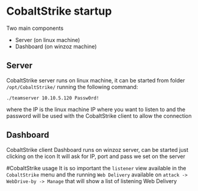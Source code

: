 # CobaltStrike startup
Two main components
- Server (on linux machine)
- Dashboard (on winzoz machine)

## Server
CobaltStrike server runs on linux machine, it can be started from folder `/opt/CobaltStrike/`
running the following command:
```
./teamserver 10.10.5.120 Passw0rd!
```

where the IP is the linux machine IP where you want to listen to and the password will be used
with the CobaltStrike client to allow the connection

## Dashboard
CobaltStrike client Dashboard runs on winzoz server, can be started just clicking on the icon
It will ask for IP, port and pass we set on the server

#CobaltStrike usage
It is so important the `listener` view available in the `CobaltStrike` menu and
the running `Web Delivery` available on `attack -> WebDrive-by -> Manage` that
will show a list of listening Web Delivery
